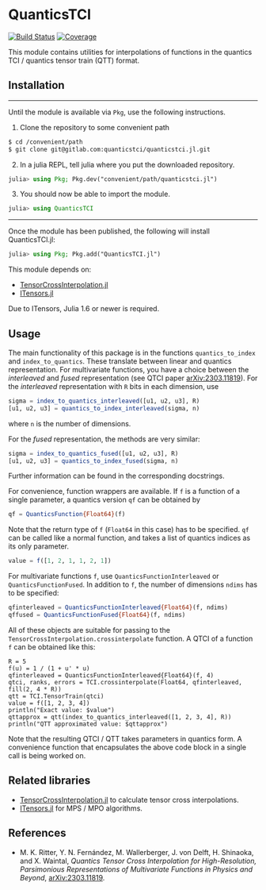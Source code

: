 # QuanticsTCI

[![Build Status](https://gitlab.com/marc.ritter/QuanticsTCI.jl/badges/main/pipeline.svg)](https://gitlab.com/marc.ritter/QuanticsTCI.jl/pipelines)
[![Coverage](https://gitlab.com/marc.ritter/QuanticsTCI.jl/badges/main/coverage.svg)](https://gitlab.com/marc.ritter/QuanticsTCI.jl/commits/main)

This module contains utilities for interpolations of functions in the quantics TCI / quantics tensor train (QTT) format.

## Installation

---

Until the module is available via `Pkg`, use the following instructions.

1. Clone the repository to some convenient path
```sh
$ cd /convenient/path
$ git clone git@gitlab.com:quanticstci/quanticstci.jl.git
```
2. In a julia REPL, tell julia where you put the downloaded repository.
```julia
julia> using Pkg; Pkg.dev("convenient/path/quanticstci.jl")
```
3. You should now be able to import the module.
```julia
julia> using QuanticsTCI
```
---

Once the module has been published, the following will install QuanticsTCI.jl:

```julia
julia> using Pkg; Pkg.add("QuanticsTCI.jl")
```

This module depends on:
- [TensorCrossInterpolation.jl](https://gitlab.com/quanticstci/tensorcrossinterpolation.jl)
- [ITensors.jl](https://github.com/ITensor/ITensors.jl)

Due to ITensors, Julia 1.6 or newer is required.

## Usage

The main functionality of this package is in the functions `quantics_to_index` and `index_to_quantics`. These translate between linear and quantics representation. For multivariate functions, you have a choice between the *interleaved* and *fused* representation (see QTCI paper [arXiv:2303.11819](http://arxiv.org/abs/2303.11819)). For the *interleaved* representation with `R` bits in each dimension, use
```julia
sigma = index_to_quantics_interleaved([u1, u2, u3], R)
[u1, u2, u3] = quantics_to_index_interleaved(sigma, n)
```
where `n` is the number of dimensions.

For the *fused* representation, the methods are very similar:
```julia
sigma = index_to_quantics_fused([u1, u2, u3], R)
[u1, u2, u3] = quantics_to_index_fused(sigma, n)
```
Further information can be found in the corresponding docstrings.

For convenience, function wrappers are available. If `f` is a function of a single parameter, a quantics version `qf` can be obtained by
```julia
qf = QuanticsFunction{Float64}(f)
```
Note that the return type of `f` (`Float64` in this case) has to be specified. `qf` can be called like a normal function, and takes a list of quantics indices as its only parameter.
```julia
value = f([1, 2, 1, 1, 2, 1])
```
For multivariate functions `f`, use `QuanticsFunctionInterleaved` or `QuanticsFunctionFused`. In addition to `f`, the number of dimensions `ndims` has to be specified:
```julia
qfinterleaved = QuanticsFunctionInterleaved{Float64}(f, ndims)
qffused = QuanticsFunctionFused{Float64}(f, ndims)
```
All of these objects are suitable for passing to the `TensorCrossInterpolation.crossinterpolate` function. A QTCI of a function `f` can be obtained like this:
```
R = 5
f(u) = 1 / (1 + u' * u)
qfinterleaved = QuanticsFunctionInterleaved{Float64}(f, 4)
qtci, ranks, errors = TCI.crossinterpolate(Float64, qfinterleaved, fill(2, 4 * R))
qtt = TCI.TensorTrain(qtci)
value = f([1, 2, 3, 4])
println("Exact value: $value")
qttapprox = qtt(index_to_quantics_interleaved([1, 2, 3, 4], R))
println("QTT approximated value: $qttapprox")
```
Note that the resulting QTCI / QTT takes parameters in quantics form.
A convenience function that encapsulates the above code block in a single call is being worked on.

## Related libraries
- [TensorCrossInterpolation.jl](https://gitlab.com/quanticstci/tensorcrossinterpolation.jl) to calculate tensor cross interpolations.
- [ITensors.jl](https://github.com/ITensor/ITensors.jl) for MPS / MPO algorithms.

## References
- M. K. Ritter, Y. N. Fernández, M. Wallerberger, J. von Delft, H. Shinaoka, and X. Waintal, *Quantics Tensor Cross Interpolation for High-Resolution, Parsimonious Representations of Multivariate Functions in Physics and Beyond*, [arXiv:2303.11819](http://arxiv.org/abs/2303.11819).
